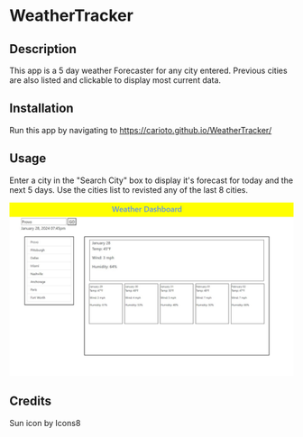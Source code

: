 # WeatherTracker

## Description

This app is a 5 day weather Forecaster for any city entered.  Previous cities are also 
listed and clickable to display most current data.

## Installation

Run this app by navigating to https://carioto.github.io/WeatherTracker/

## Usage

Enter a city in the "Search City" box to display it's forecast for today 
and the next 5 days.  Use the cities list to revisted any of the last 8 cities.

![main page](assets/images/main_image.jpg)

## Credits

Sun icon by Icons8

